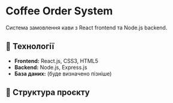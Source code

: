 # Coffee Order System 

Система замовлення кави з React frontend та Node.js backend.

## 🚀 Технології

- **Frontend:** React.js, CSS3, HTML5
- **Backend:** Node.js, Express.js
- **База даних:** (буде визначено пізніше)

## 📁 Структура проєкту